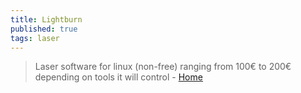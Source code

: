 ```yaml
---
title: Lightburn
published: true
tags: laser
---
```

> Laser software for linux (non-free) ranging from 100€ to 200€ depending on tools it will control - [Home](https://lightburnsoftware.com/)